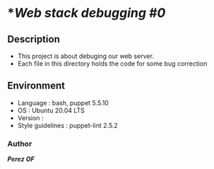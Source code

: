 #       **Web stack debugging #0*

##      **Description**
* This project is about debuging our web server.
* Each file in this directory holds the code for some bug correction 

##      **Environment**
* Language : bash, puppet 5.5.10
* OS : Ubuntu 20.04 LTS
* Version : 
* Style guidelines : puppet-lint 2.5.2

###     **Author**
***Perez OF***
